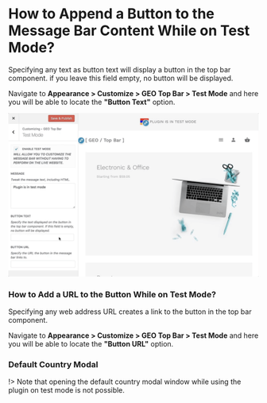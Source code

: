 # How to Append a Button to the Message Bar Content While on Test Mode?

Specifying any text as button text will display a button in the top bar component. if you leave this field empty, no button will be displayed.

Navigate to **Appearance > Customize > GEO Top Bar > Test Mode** and here you will be able to locate the **"Button Text"** option.

![Appending Button to Message Bar](img/appending-button-to-message-bar_ofswkx.gif)

### How to Add a URL to the Button While on Test Mode?

Specifying any web address URL creates a link to the button in the top bar component.

Navigate to **Appearance > Customize > GEO Top Bar > Test Mode** and here you will be able to locate the **"Button URL"** option.

### Default Country Modal

!> Note that opening the default country modal window while using the plugin on test mode is not possible.
